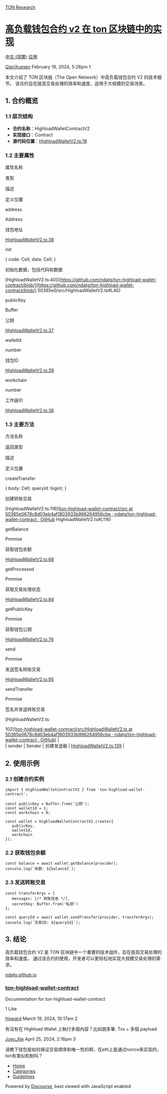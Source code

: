 [TON Research](/)

# [高负载钱包合约 v2 在 ton 区块链中的实现](/t/v2-ton/394)

[中文 (简繁)](/c/zh/application/55)  [应用](/c/zh/application/55) 

    

[QianXuesen](https://tonresear.ch/u/QianXuesen)  February 19, 2024, 5:26pm  1

本文介绍了 TON 区块链（The Open Network）中高负载钱包合约 V2 的技术细节。 该合约旨在提高交易处理的效率和速度，适用于大规模的交易场景。

## [](#h-1-1)1\. 合约概览

### [](#h-11-2)1.1 层次结构

*   **合约名称**：HighloadWalletContractV2
*   **实现接口**：Contract
*   **源代码位置**：[HighloadWalletV2.ts:18](https://github.com/ndatg/ton-highload-wallet-contract/blob/50365e0/src/HighloadWalletV2.ts#L18)

### [](#h-12-3)1.2 主要属性

属性名称

类型

描述

定义位置

address

Address

钱包地址

[HighloadWalletV2.ts:38](https://github.com/ndatg/ton-highload-wallet-contract/blob/50365e0/src/HighloadWalletV2.ts#L38)

init

{ code: Cell; data: Cell; }

初始化数据，包括代码和数据

\[HighloadWalletV2.ts:40\]([https://github.com/ndatg/ton-highload-wallet-contract/blob/](https://github.com/ndatg/ton-highload-wallet-contract/blob/) 50365e0/src/HighloadWalletV2.ts#L40)

publicKey

Buffer

公钥

[HighloadWalletV2.ts:37](https://github.com/ndatg/ton-highload-wallet-contract/blob/50365e0/src/HighloadWalletV2.ts#L37)

walletId

number

钱包ID

[HighloadWalletV2.ts:39](https://github.com/ndatg/ton-highload-wallet-contract/blob/50365e0/src/HighloadWalletV2.ts#L39)

workchain

number

工作链ID

[HighloadWalletV2.ts:36](https://github.com/ndatg/ton-highload-wallet-contract/blob/50365e0/src/HighloadWalletV2.ts#L36)

### [](#h-13-4)1.3 主要方法

方法名称

返回类型

描述

定义位置

createTransfer

{ body: Cell; queryId: bigint; }

创建转账交易

\[HighloadWalletV2.ts:116\]([ton-highload-wallet-contract/src at 50365e0678c8d03eb4af1803933b966264956cbe · ndatg/ton-highload-wallet-contract · GitHub](https://github.com/ndatg/ton-highload-wallet-contract/blob/50365e0/src/) HighloadWalletV2.ts#L116)

getBalance

Promise

获取钱包余额

[HighloadWalletV2.ts:68](https://github.com/ndatg/ton-highload-wallet-contract/blob/50365e0/src/HighloadWalletV2.ts#L68)

getProcessed

Promise

获取交易处理状态

[HighloadWalletV2.ts:84](https://github.com/ndatg/ton-highload-wallet-contract/blob/50365e0/src/HighloadWalletV2.ts#L84)

getPublicKey

Promise

获取钱包公钥

[HighloadWalletV2.ts:76](https://github.com/ndatg/ton-highload-wallet-contract/blob/50365e0/src/HighloadWalletV2.ts#L76)

send

Promise

发送签名转账交易

[HighloadWalletV2.ts:95](https://github.com/ndatg/ton-highload-wallet-contract/blob/50365e0/src/HighloadWalletV2.ts#L95)

sendTransfer

Promise

签名并发送转账交易

\[HighloadWalletV2.ts:

102\]([ton-highload-wallet-contract/src/HighloadWalletV2.ts at 50365e0678c8d03eb4af1803933b966264956cbe · ndatg/ton-highload-wallet-contract · GitHub](https://github.com/ndatg/ton-highload-wallet-contract/blob/50365e0/src/HighloadWalletV2.ts#L102)) |  
| sender | Sender | 创建发送器 | [HighloadWalletV2.ts:139](https://github.com/ndatg/ton-highload-wallet-contract/blob/50365e0/src/HighloadWalletV2.ts#L139) |

## [](#h-2-5)2\. 使用示例

### [](#h-21-6)2.1 创建合约实例

```
import { HighloadWalletContractV2 } from 'ton-highload-wallet-contract';

const publicKey = Buffer.from('公钥');
const walletId = 1;
const workchain = 0;

const wallet = HighloadWalletContractV2.create({
   publicKey,
   walletId,
   workchain
});
```

### [](#h-22-7)2.2 获取钱包余额

```
const balance = await wallet.getBalance(provider);
console.log(`余额: ${balance}`);
```

### [](#h-23-8)2.3 发送转账交易

```
const transferArgs = {
   messages: [/* 转账信息 */],
   secretKey: Buffer.from('私钥')
};

const queryId = await wallet.sendTransfer(provider, transferArgs);
console.log(`交易ID: ${queryId}`);
```

## [](#h-3-9)3\. 结论

高负载钱包合约 V2 是 TON 区块链中一个重要的技术组件，旨在提高交易处理的效率和速度。 通过该合约的使用，开发者可以更轻松地实现大规模交易处理的需求。

[ndatg.github.io](https://ndatg.github.io/ton-highload-wallet-contract/index.html)

### [ton-highload-wallet-contract](https://ndatg.github.io/ton-highload-wallet-contract/index.html)

Documentation for ton-highload-wallet-contract

  1 Like

[Howard](https://tonresear.ch/u/Howard) March 19, 2024, 10:17am  2

有沒有在 Highload Wallet 上執行多個內容？比如說多筆. Txs + 多個 payload

 

[Joey\_Xie](https://tonresear.ch/u/Joey_Xie) April 25, 2024, 2:16pm  3

请教下钱包是如何保证交易顺序和唯一性的啊，在eth上是通过nonce来实现的，ton有类似机制吗？

 

*   [Home](/)
*   [Categories](/categories)
*   [Guidelines](/guidelines)

Powered by [Discourse](https://www.discourse.org), best viewed with JavaScript enabled